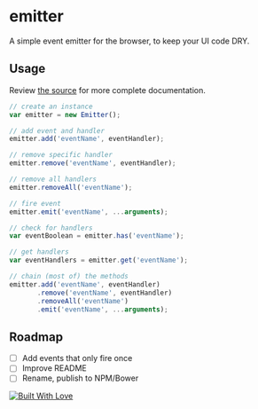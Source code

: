 # emitter

A simple event emitter for the browser, to keep your UI code DRY.

## Usage

Review [the source](https://github.com/callmecavs/emitter/blob/master/src/emitter.js) for more complete documentation.

```javascript
// create an instance
var emitter = new Emitter();

// add event and handler
emitter.add('eventName', eventHandler);

// remove specific handler
emitter.remove('eventName', eventHandler);

// remove all handlers
emitter.removeAll('eventName');

// fire event
emitter.emit('eventName', ...arguments);

// check for handlers
var eventBoolean = emitter.has('eventName');

// get handlers
var eventHandlers = emitter.get('eventName');

// chain (most of) the methods
emitter.add('eventName', eventHandler)
       .remove('eventName', eventHandler)
       .removeAll('eventName')
       .emit('eventName', ...arguments);
```

## Roadmap

- [ ] Add events that only fire once
- [ ] Improve README
- [ ] Rename, publish to NPM/Bower

[![Built With Love](http://forthebadge.com/images/badges/built-with-love.svg)](http://forthebadge.com)
